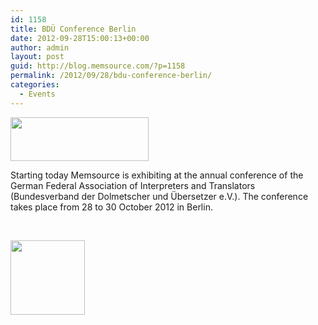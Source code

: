 ```yaml
---
id: 1158
title: BDÜ Conference Berlin
date: 2012-09-28T15:00:13+00:00
author: admin
layout: post
guid: http://blog.memsource.com/?p=1158
permalink: /2012/09/28/bdu-conference-berlin/
categories:
  - Events
---
```

[<img class=" alignleft" title="Memsource Cloud – medium" src="/wp-content/uploads/2012/08/MemSource-Cloud-–-medium.png" alt="" width="221" height="70" />](http://www.memsource.com/)

Starting today Memsource is exhibiting at the annual conference of the German Federal Association of Interpreters and Translators (Bundesverband der Dolmetscher und Übersetzer e.V.). The conference takes place from 28 to 30 October 2012 in Berlin.<!--more-->

&nbsp;

[<img class="alignnone size-full wp-image-1159" title="BDU-logo" src="/wp-content/uploads/2012/09/BDU-logo.jpg" alt="" width="119" height="119" />](http://www.bdue.de/)